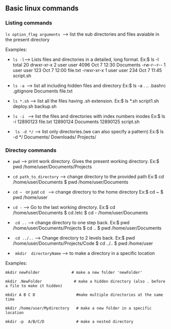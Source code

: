## Basic linux commands

### Listing commands
```ls option_flag arguments ```--> list the sub directories and files avaiable in the present directory

Examples:

- ``` ls -l ```--> Lists files and directories in a detailed, long format.
        Ex:$ ls -l
            total 20
            drwxr-xr-x  2 user user 4096 Oct  7 12:30 Documents
            -rw-r--r--  1 user user  123 Oct  7 12:00 file.txt
            -rwxr-xr-x  1 user user  234 Oct  7 11:45 script.sh

- ```ls -a ```--> list all including hidden files and directory
        Ex:$ ls -a
            .  ..  .bashrc  .gitignore  Documents  file.txt

- ```ls *.sh``` --> list all the files having .sh extension.
        Ex:$ ls *.sh
            script1.sh  deploy.sh  backup.sh


- ```ls -i ``` --> list the files and directories with index numbers inodes
        Ex:$ ls -i
            12890123 file.txt  12890124 Documents  12890125 script.sh

- ``` ls -d */``` --> list only directories.(we can also specify a pattern)
        Ex:$ ls -d */
            Documents/  Downloads/  Projects/

### Directoy commands
- ```pwd``` --> print work directory. Gives the present working directory.
        Ex:$ pwd
            /home/user/Documents/Projects

- ```cd path_to_directory``` --> change directory to the provided path
        Ex:$ cd /home/user/Documents
            $ pwd
            /home/user/Documents

- ```cd ~ ``` or just  ```cd ``` --> change directory to the home directory
        Ex:$ cd ~
            $ pwd
            /home/user

- ``` cd - ``` --> Go to the last working directory.
        Ex:$ cd /home/user/Documents
            $ cd /etc
            $ cd -
            /home/user/Documents

- ``` cd ..``` --> change directory to one step back.
        Ex:$ pwd
            /home/user/Documents/Projects
            $ cd ..
            $ pwd
            /home/user/Documents


- ``` cd ../..``` --> Change directory to 2 levels back.
        Ex:$ pwd
            /home/user/Documents/Projects/Code
            $ cd ../..
            $ pwd
            /home/user

- ``` mkdir  directoryName``` --> to make a directory in a specific location

Examples:
```
mkdir newFolder              # make a new folder 'newFolder'

mkdir .NewFolder              # make a hidden directory (also . before a file to make it hidden)

mkdir A B C D                  #make multiple directories at the same time

mkdir /home/user/Mydirectory   # make a new folder in a specific location

mkdir -p  A/B/C/D              # make a nested directory
```
